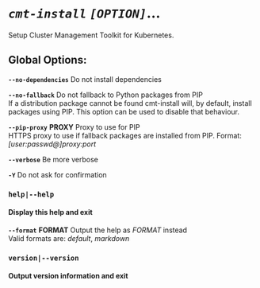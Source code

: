 # ___`cmt-install`___ _`[OPTION]`_...

Setup Cluster Management Toolkit for Kubernetes.

## Global Options:
  __`--no-dependencies`__
Do not install dependencies  

  __`--no-fallback`__
Do not fallback to Python packages from PIP  
If a distribution package cannot be found
cmt-install will, by default, install packages
using PIP.
This option can be used to disable that behaviour.

  __`--pip-proxy`__ __PROXY__
Proxy to use for PIP  
HTTPS proxy to use if fallback packages
are installed from PIP. Format:
_[user:passwd@]proxy:port_

  __`--verbose`__
Be more verbose  

  __`-Y`__
Do not ask for confirmation  

  
### `help|--help`
#### Display this help and exit
  
  __`--format`__ __FORMAT__
  Output the help as _FORMAT_ instead  
  Valid formats are:
  _default_, _markdown_

### `version|--version`
#### Output version information and exit
  
